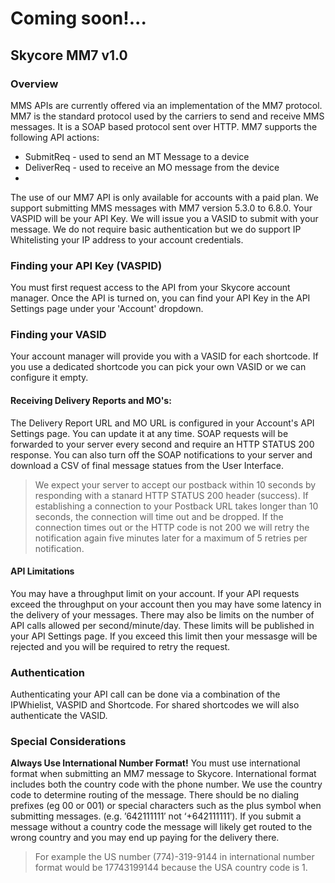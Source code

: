 <h1>Coming soon!... </h1>

<h2>Skycore MM7 v1.0</h2>

<h3> Overview</h3>

MMS APIs are currently offered via an implementation of the MM7 protocol. MM7 is the standard protocol used by the carriers to send and receive MMS messages. It is a SOAP based protocol sent over HTTP. MM7 supports the following API actions:
<ul>
  <li>SubmitReq - used to send an MT Message to a device </li>
  <li>DeliverReq - used to receive an MO message from the device <li>
</ul>

The use of our MM7 API is only available for accounts with a paid plan. We support submitting MMS messages with MM7 version 5.3.0 to 6.8.0. Your VASPID will be your API Key. We will issue you a VASID to submit with your message. We do not require basic authentication but we do support IP Whitelisting your IP address to your account credentials. 

<h3>Finding your API Key (VASPID)</h3>

You must first request access to the API from your Skycore account manager. Once the API is turned on, you can find your API Key in the API Settings page under your 'Account' dropdown. 

<h3>Finding your VASID</h3>

Your account manager will provide you with a VASID for each shortcode. If you use a dedicated shortcode you can pick your own VASID or we can configure it empty.

<h4>Receiving Delivery Reports and MO's:</h4>

The Delivery Report URL and MO URL is configured in your Account's API Settings page. You can update it at any time.  SOAP requests will be forwarded to your server every second and require an HTTP STATUS 200 response. You can also turn off the SOAP notifications to your server and download a CSV of final message statues from the User Interface.

> We expect your server to accept our postback within 10 seconds by responding with a stanard HTTP STATUS 200 header (success). If establishing a connection to your Postback URL takes longer than 10 seconds, the connection will time out and be dropped.  If the connection times out or the HTTP code is not 200 we will retry the notification again five minutes later for a maximum of 5 retries per notification.

<h4>API Limitations</h4>

You may have a throughput limit on your account. If your API requests exceed the throughput on your account then you may have some latency in the delivery of your messages. There may also be limits on the number of API calls allowed per second/minute/day. These limits will be published in your API Settings page. If you exceed this limit then your messasge will be rejected and you will be required to retry the request. 

<h3>Authentication</h3>

Authenticating your API call can be done via a combination of the IPWhielist, VASPID and Shortcode. For shared shortcodes we will also authenticate the VASID. 

<h3>Special Considerations</h3>

<b>Always Use International Number Format!</b> You must use international format when submitting an MM7 message to Skycore. International format includes both the country code with the phone number. We use the country code to determine routing of the message. There should be no dialing prefixes (eg 00 or 001) or special characters such as the plus symbol when submitting messages. (e.g. ’642111111′ not ‘+642111111′). If you submit a message without a country code the message will likely get routed to the wrong country and you may end up paying for the delivery there. 

> For example the US number (774)-319-9144 in international number format would be 17743199144 because the USA country code is 1.
